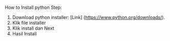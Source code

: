 How to Install python
Step:
1. Download python installer: [Link] (https://www.python.org/downloads/).
2. Klik file installer
3. Klik install dan Next
4. Hasil Install 
